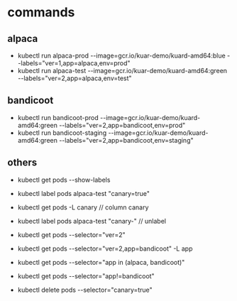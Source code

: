 # commands

## alpaca

* kubectl run alpaca-prod --image=gcr.io/kuar-demo/kuard-amd64:blue --labels="ver=1,app=alpaca,env=prod"
* kubectl run alpaca-test --image=gcr.io/kuar-demo/kuard-amd64:green --labels="ver=2,app=alpaca,env=test"

## bandicoot

* kubectl run bandicoot-prod --image=gcr.io/kuar-demo/kuard-amd64:green --labels="ver=2,app=bandicoot,env=prod"
* kubectl run bandicoot-staging --image=gcr.io/kuar-demo/kuard-amd64:green --labels="ver=2,app=bandicoot,env=staging"

## others

* kubectl get pods --show-labels
* kubectl label pods alpaca-test "canary=true"
* kubectl get pods -L canary // column canary
* kubectl label pods alpaca-test "canary-" // unlabel

* kubectl get pods --selector="ver=2"
* kubectl get pods --selector="ver=2,app=bandicoot" -L app
* kubectl get pods --selector="app in (alpaca, bandicoot)"
* kubectl get pods --selector="app!=bandicoot"
* kubectl delete pods --selector="canary=true"

